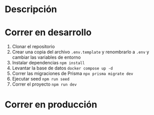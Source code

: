 # Descripción

# Correr en desarrollo

1. Clonar el repositorio
2. Crear una copia del archivo ```.env.template``` y renombrarlo a  ```.env``` y cambiar las variables de entorno
3. Instalar dependencias ```npm install```
4. Levantar la base de datos ```docker compose up -d```
5. Correr las migraciones de Prisma ```npx prisma migrate dev```
6. Ejecutar seed ```npm run seed```
7. Correr el proyecto ```npm run dev```

# Correr en producción
